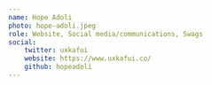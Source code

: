 ```yaml
---
name: Hope Adoli
photo: hope-adoli.jpeg
role: Website, Social media/communications, Swags
social:
    twitter: uxkafui
    website: https://www.uxkafui.co/
    github: hopeadoli
---
```

